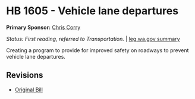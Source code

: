 # HB 1605 - Vehicle lane departures
**Primary Sponsor:** [Chris Corry](/person/leg/corry_ch.md)

*Status: First reading, referred to Transportation.* | [leg.wa.gov summary](https://app.leg.wa.gov/billsummary?BillNumber=1605&Year=2021)

Creating a program to provide for improved safety on roadways to prevent vehicle lane departures.

## Revisions
* [Original Bill](1/)